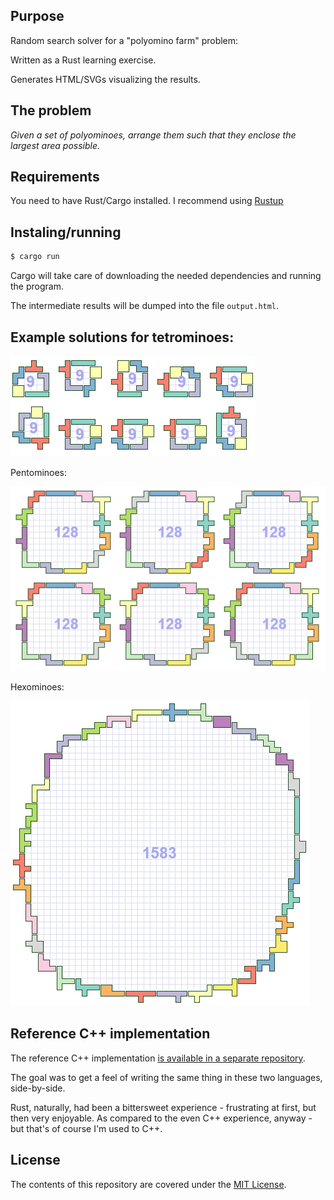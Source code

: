 ## Purpose

Random search solver for a "polyomino farm" problem: 

Written as a Rust learning exercise. 

Generates HTML/SVGs visualizing the results.


## The problem

*Given a set of polyominoes, arrange them such that they enclose the largest area possible.*


## Requirements 

You need to have Rust/Cargo installed. I recommend using [Rustup](https://www.rust-lang.org/en-US/install.html)


## Instaling/running

```bash
$ cargo run
```

Cargo will take care of downloading the needed dependencies and running the program.

The intermediate results will be dumped into the file `output.html`.


## Example solutions for tetrominoes:

![](doc/tetromino-9.png)

Pentominoes:

![](doc/pentomino-128.png)

Hexominoes:

![](doc/hexomino-1583.png)


## Reference C++ implementation

The reference C++ implementation [is available in a separate repository](https://github.com/silverio/polyfarm-cpp).

The goal was to get a feel of writing the same thing in these two languages, side-by-side.

Rust, naturally, had been a bittersweet experience - frustrating at first, but then very enjoyable.
As compared to the even C++ experience, anyway - but that's of course I'm used to C++.

## License

The contents of this repository are covered under the [MIT License](LICENSE).

